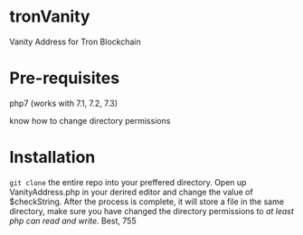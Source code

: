 # tronVanity
Vanity Address for Tron Blockchain
# Pre-requisites
php7 (works with 7.1, 7.2, 7.3)

know how to change directory permissions
# Installation
`git clone` the entire repo into your preffered directory. Open up VanityAddress.php in your derired editor and change the value of $checkString. 
After the process is complete, it will store a file in the same directory, make sure you have changed the directory permissions to _at least php can read and write._ Best, 755
